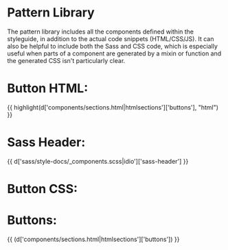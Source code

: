 <div class="copy">

# Pattern Library

The pattern library includes all the components defined within the styleguide, in addition to the actual code snippets (HTML/CSS/JS). It can also be helpful to include both the Sass and CSS code, which is especially useful when parts of a component are generated by a mixin or function and the generated CSS isn't particularly clear.


# Button HTML:
{{ highlight(d['components/sections.html|htmlsections']['buttons'], "html") }}

# Sass Header:
{{ d['sass/style-docs/_components.scss|idio']['sass-header'] }}

# Button CSS:

# Buttons:
{{ (d['components/sections.html|htmlsections']['buttons']) }}

</div>
